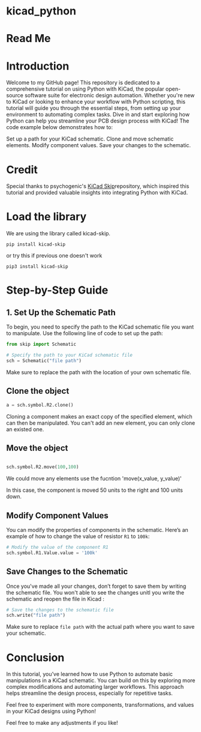 # kicad_python 
# Read Me
# Introduction
Welcome to my GitHub page! This repository is dedicated to a comprehensive tutorial on using Python with KiCad, the popular open-source software suite for electronic design automation. Whether you're new to KiCad or looking to enhance your workflow with Python scripting, this tutorial will guide you through the essential steps, from setting up your environment to automating complex tasks. Dive in and start exploring how Python can help you streamline your PCB design process with KiCad!
The code example below demonstrates how to:

Set up a path for your KiCad schematic.
Clone and move schematic elements.
Modify component values.
Save your changes to the schematic.

# Credit
Special thanks to psychogenic's [KiCad Skip](https://github.com/psychogenic/kicad-skip?tab=readme-ov-file)repository, which inspired this tutorial and provided valuable insights into integrating Python with KiCad.
# Load the library
We are using the library called kicad-skip.

`pip install kicad-skip`

or try this if previous one doesn't work

`pip3 install kicad-skip`
# Step-by-Step Guide

## 1. Set Up the Schematic Path
To begin, you need to specify the path to the KiCad schematic file you want to manipulate. Use the following line of code to set up the path:

```python
from skip import Schematic

# Specify the path to your KiCad schematic file
sch = Schematic("file path")
```
Make sure to replace the path with the location of your own schematic file.


## Clone the object
```python
a = sch.symbol.R2.clone()
```
Cloning a component makes an exact copy of the specified element, which can then be manipulated. You can't add an new element, you can only clone an existed one. 


## Move the object 
```python

sch.symbol.R2.move(100,100)
```
We could move any elements use the fucntion 'move(x_value, y_value)'

In this case, the component is moved 50 units to the right and 100 units down.

## Modify Component Values
You can modify the properties of components in the schematic. Here’s an example of how to change the value of resistor `R1` to `100k`:

```python
# Modify the value of the component R1
sch.symbol.R1.Value.value = '100k'
```

## Save Changes to the Schematic
Once you've made all your changes, don’t forget to save them by writing the schematic file. You won't able to see the changes unitl you write the schematic and reopen the file in Kicad :

```python
# Save the changes to the schematic file
sch.write("file path")
```
Make sure to replace `file path` with the actual path where you want to save your schematic.

# Conclusion
In this tutorial, you’ve learned how to use Python to automate basic manipulations in a KiCad schematic. You can build on this by exploring more complex modifications and automating larger workflows. This approach helps streamline the design process, especially for repetitive tasks.

Feel free to experiment with more components, transformations, and values in your KiCad designs using Python!

Feel free to make any adjustments if you like!
